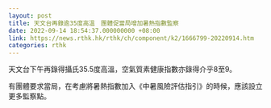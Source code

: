 ```yaml
---
layout: post
title: 天文台再錄逾35度高溫　團體促當局增加暑熱指數監察
date: 2022-09-14 18:54:37.000000000 +08:00
link: https://news.rthk.hk/rthk/ch/component/k2/1666799-20220914.htm
categories: rthk
---
```


天文台下午再錄得攝氏35.5度高溫，空氣質素健康指數亦錄得介乎8至9。

有團體要求當局，在考慮將暑熱指數加入《中暑風險評估指引》的時候，應該設立更多監察點。
